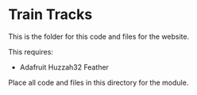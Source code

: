 # Train Tracks
This is the folder for this code and files for the website. 

This requires: 
- Adafruit Huzzah32 Feather 



Place all code and files in this directory for the module.